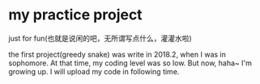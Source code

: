 # my practice project
just for fun(也就是说闲的吧，无所谓写点什么，灌灌水啦)

the first project(greedy snake) was write in 2018.2, when I was in sophomore.
At that time, my coding level was so low. But now, haha~ I'm growing up. I will upload my code in following time.
